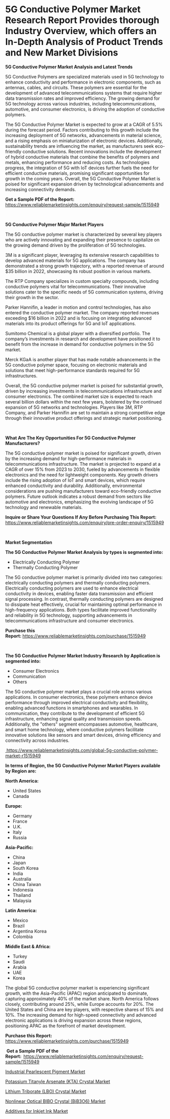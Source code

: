 <p><h1>5G Conductive Polymer Market Research Report Provides thorough Industry Overview, which offers an In-Depth Analysis of Product Trends and New Market Divisions</h1></p><p><strong>5G Conductive Polymer Market Analysis and Latest Trends</strong></p>
<p><p>5G Conductive Polymers are specialized materials used in 5G technology to enhance conductivity and performance in electronic components, such as antennas, cables, and circuits. These polymers are essential for the development of advanced telecommunications systems that require higher data transmission rates and improved efficiency. The growing demand for 5G technology across various industries, including telecommunications, automotive, and consumer electronics, is driving the adoption of conductive polymers.</p><p>The 5G Conductive Polymer Market is expected to grow at a CAGR of 5.5% during the forecast period. Factors contributing to this growth include the increasing deployment of 5G networks, advancements in material science, and a rising emphasis on miniaturization of electronic devices. Additionally, sustainability trends are influencing the market, as manufacturers seek eco-friendly conductive solutions. Recent innovations include the development of hybrid conductive materials that combine the benefits of polymers and metals, enhancing performance and reducing costs. As technologies progress, the integration of 5G with IoT devices further fuels the need for efficient conductive materials, promising significant opportunities for growth in the coming years. Overall, the 5G Conductive Polymer Market is poised for significant expansion driven by technological advancements and increasing connectivity demands.</p></p>
<p><strong>Get a Sample PDF of the Report:&nbsp;</strong> <a href="https://www.reliablemarketinsights.com/enquiry/request-sample/1515949?utm_campaign=1570&utm_medium=2&utm_source=Github&utm_content=ia&utm_term=27102024&utm_id=5g-conductive-polymer">https://www.reliablemarketinsights.com/enquiry/request-sample/1515949</a></p>
<p>&nbsp;</p>
<p><strong>5G Conductive Polymer Major Market Players</strong></p>
<p><p>The 5G conductive polymer market is characterized by several key players who are actively innovating and expanding their presence to capitalize on the growing demand driven by the proliferation of 5G technologies. </p><p>3M is a significant player, leveraging its extensive research capabilities to develop advanced materials for 5G applications. The company has demonstrated a strong growth trajectory, with a reported revenue of around $35 billion in 2022, showcasing its robust position in various markets.</p><p>The RTP Company specializes in custom specialty compounds, including conductive polymers vital for telecommunications. Their innovative solutions cater to the specific needs of 5G communication systems, driving their growth in the sector.</p><p>Parker Hannifin, a leader in motion and control technologies, has also entered the conductive polymer market. The company reported revenues exceeding $16 billion in 2022 and is focusing on integrating advanced materials into its product offerings for 5G and IoT applications.</p><p>Sumitomo Chemical is a global player with a diversified portfolio. The company’s investments in research and development have positioned it to benefit from the increase in demand for conductive polymers in the 5G market. </p><p>Merck KGaA is another player that has made notable advancements in the 5G conductive polymer space, focusing on electronic materials and solutions that meet high-performance standards required for 5G infrastructures.</p><p>Overall, the 5G conductive polymer market is poised for substantial growth, driven by increasing investments in telecommunications infrastructure and consumer electronics. The combined market size is expected to reach several billion dollars within the next few years, bolstered by the continued expansion of 5G networks and technologies. Players like 3M, RTP Company, and Parker Hannifin are set to maintain a strong competitive edge through their innovative product offerings and strategic market positioning.</p></p>
<p>&nbsp;</p>
<p><strong>What Are The Key Opportunities For 5G Conductive Polymer Manufacturers?</strong></p>
<p><p>The 5G conductive polymer market is poised for significant growth, driven by the increasing demand for high-performance materials in telecommunications infrastructure. The market is projected to expand at a CAGR of over 15% from 2023 to 2030, fueled by advancements in flexible electronics and the need for lightweight components. Key growth drivers include the rising adoption of IoT and smart devices, which require enhanced conductivity and durability. Additionally, environmental considerations are pushing manufacturers toward eco-friendly conductive polymers. Future outlook indicates a robust demand from sectors like automotive and electronics, emphasizing the evolving landscape of 5G technology and renewable materials.</p></p>
<p><strong>Inquire or Share Your Questions If Any Before Purchasing This Report:</strong> <a href="https://www.reliablemarketinsights.com/enquiry/pre-order-enquiry/1515949?utm_campaign=1570&utm_medium=2&utm_source=Github&utm_content=ia&utm_term=27102024&utm_id=5g-conductive-polymer">https://www.reliablemarketinsights.com/enquiry/pre-order-enquiry/1515949</a></p>
<p>&nbsp;</p>
<p><strong>Market Segmentation</strong></p>
<p><strong>The 5G Conductive Polymer Market Analysis by types is segmented into:</strong></p>
<p><ul><li>Electrically Conducting Polymer</li><li>Thermally Conducting Polymer</li></ul></p>
<p><p>The 5G conductive polymer market is primarily divided into two categories: electrically conducting polymers and thermally conducting polymers. Electrically conducting polymers are used to enhance electrical conductivity in devices, enabling faster data transmission and efficient signal processing. In contrast, thermally conducting polymers are designed to dissipate heat effectively, crucial for maintaining optimal performance in high-frequency applications. Both types facilitate improved functionality and reliability in 5G technology, supporting advancements in telecommunications infrastructure and consumer electronics.</p></p>
<p><strong>Purchase this Report:&nbsp;</strong><a href="https://www.reliablemarketinsights.com/purchase/1515949?utm_campaign=1570&utm_medium=2&utm_source=Github&utm_content=ia&utm_term=27102024&utm_id=5g-conductive-polymer">https://www.reliablemarketinsights.com/purchase/1515949</a></p>
<p>&nbsp;</p>
<p><strong>The 5G Conductive Polymer Market Industry Research by Application is segmented into:</strong></p>
<p><ul><li>Consumer Electronics</li><li>Communication</li><li>Others</li></ul></p>
<p><p>The 5G conductive polymer market plays a crucial role across various applications. In consumer electronics, these polymers enhance device performance through improved electrical conductivity and flexibility, enabling advanced functions in smartphones and wearables. In communication, they contribute to the development of efficient 5G infrastructure, enhancing signal quality and transmission speeds. Additionally, the "others" segment encompasses automotive, healthcare, and smart home technology, where conductive polymers facilitate innovative solutions like sensors and smart devices, driving efficiency and connectivity across industries.</p></p>
<p><a href="https://www.reliablemarketinsights.com/global-5g-conductive-polymer-market-r1515949?utm_campaign=1570&utm_medium=2&utm_source=Github&utm_content=ia&utm_term=27102024&utm_id=5g-conductive-polymer">&nbsp;https://www.reliablemarketinsights.com/global-5g-conductive-polymer-market-r1515949</a></p>
<p><strong>In terms of Region, the 5G Conductive Polymer Market Players available by Region are:</strong></p>
<p>
    <p> <strong> North America: </strong>
        <ul>
            <li>United States</li>
            <li>Canada</li>
        </ul>
        </p> 
    <p> <strong> Europe: </strong>
        <ul>
            <li>Germany</li>
            <li>France</li>
            <li>U.K.</li>
            <li>Italy</li>
            <li>Russia</li>
        </ul>
        </p> 
    <p> <strong> Asia-Pacific: </strong>
        <ul>
            <li>China</li>
            <li>Japan</li>
            <li>South Korea</li>
            <li>India</li>
            <li>Australia</li>
            <li>China Taiwan</li>
            <li>Indonesia</li>
            <li>Thailand</li>
            <li>Malaysia</li>
        </ul>
        </p> 
    <p> <strong> Latin America: </strong>
        <ul>
            <li>Mexico</li>
            <li>Brazil</li>
            <li>Argentina Korea</li>
            <li>Colombia</li>
        </ul>
        </p> 
    <p> <strong> Middle East & Africa: </strong>
        <ul>
            <li>Turkey</li>
            <li>Saudi</li>
            <li>Arabia</li>
            <li>UAE</li>
            <li>Korea</li>
        </ul>
    </p>
    </p>
<p><p>The global 5G conductive polymer market is experiencing significant growth, with the Asia-Pacific (APAC) region anticipated to dominate, capturing approximately 40% of the market share. North America follows closely, contributing around 25%, while Europe accounts for 20%. The United States and China are key players, with respective shares of 15% and 10%. The increasing demand for high-speed connectivity and advanced electronic applications is driving expansion across these regions, positioning APAC as the forefront of market development.</p></p>
<p><strong>Purchase this Report: </strong><a href="https://www.reliablemarketinsights.com/purchase/1515949?utm_campaign=1570&utm_medium=2&utm_source=Github&utm_content=ia&utm_term=27102024&utm_id=5g-conductive-polymer">https://www.reliablemarketinsights.com/purchase/1515949</a></p>
<p>&nbsp;<strong>Get a Sample PDF of the Report:&nbsp;&nbsp;</strong><a href="https://www.reliablemarketinsights.com/enquiry/request-sample/1515949?utm_campaign=1570&utm_medium=2&utm_source=Github&utm_content=ia&utm_term=27102024&utm_id=5g-conductive-polymer">https://www.reliablemarketinsights.com/enquiry/request-sample/1515949</a></p>
<p><strong></strong></p>
<p><p><a href="https://www.linkedin.com/pulse/industrial-pearlescent-pigment-market-dynamics-application-6siif?trk=public_post_embed_feed-article-content&utm_campaign=1570&utm_medium=2&utm_source=Github&utm_content=ia&utm_term=27102024&utm_id=5g-conductive-polymer">Industrial Pearlescent Pigment Market</a></p><p><a href="https://www.linkedin.com/pulse/global-potassium-titanyle-arsenate-kta-crystal-industry-analysis-ygkhf?trk=public_post_embed_feed-article-content&utm_campaign=1570&utm_medium=2&utm_source=Github&utm_content=ia&utm_term=27102024&utm_id=5g-conductive-polymer">Potassium Titanyle Arsenate (KTA) Crystal Market</a></p><p><a href="https://www.linkedin.com/pulse/trends-global-lithium-triborate-lbo-crystal-market-forecast-mpsof?trk=public_post_embed_feed-article-content&utm_campaign=1570&utm_medium=2&utm_source=Github&utm_content=ia&utm_term=27102024&utm_id=5g-conductive-polymer">Lithium Triborate (LBO) Crystal Market</a></p><p><a href="https://www.linkedin.com/pulse/nonlinear-optical-bibo-crystal-bib3o6-market-forecasts-trends-swh0f?trk=public_post_embed_feed-article-content&utm_campaign=1570&utm_medium=2&utm_source=Github&utm_content=ia&utm_term=27102024&utm_id=5g-conductive-polymer">Nonlinear Optical BIBO Crystal (BiB3O6) Market</a></p><p><a href="https://www.linkedin.com/pulse/global-additives-inkjet-ink-market-trends-analysis-future-zdxrf?trk=public_post_embed_feed-article-content&utm_campaign=1570&utm_medium=2&utm_source=Github&utm_content=ia&utm_term=27102024&utm_id=5g-conductive-polymer">Additives for Inkjet Ink Market</a></p></p>